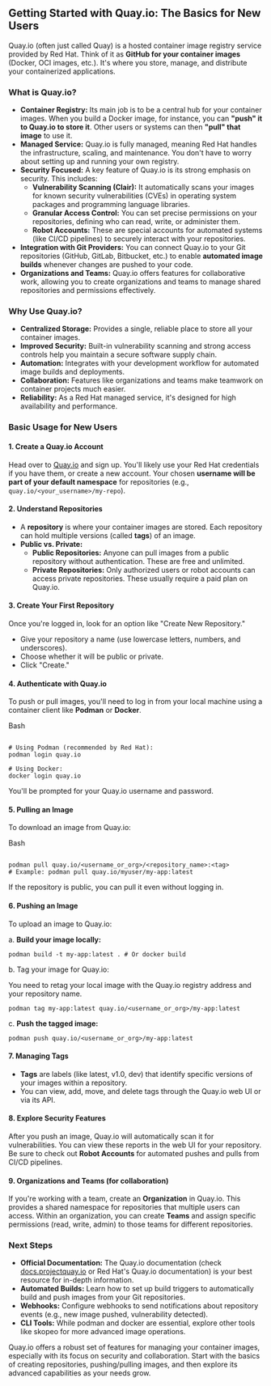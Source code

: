 ## Getting Started with Quay.io: The Basics for New Users

Quay.io (often just called Quay) is a hosted container image registry service provided by Red Hat. Think of it as **GitHub for your container images** (Docker, OCI images, etc.). It's where you store, manage, and distribute your containerized applications.

### What is Quay.io?

* **Container Registry:** Its main job is to be a central hub for your container images. When you build a Docker image, for instance, you can **"push" it to Quay.io to store it**. Other users or systems can then **"pull" that image** to use it.
* **Managed Service:** Quay.io is fully managed, meaning Red Hat handles the infrastructure, scaling, and maintenance. You don't have to worry about setting up and running your own registry.
* **Security Focused:** A key feature of Quay.io is its strong emphasis on security. This includes:
  * **Vulnerability Scanning (Clair):** It automatically scans your images for known security vulnerabilities (CVEs) in operating system packages and programming language libraries.
  * **Granular Access Control:** You can set precise permissions on your repositories, defining who can read, write, or administer them.
  * **Robot Accounts:** These are special accounts for automated systems (like CI/CD pipelines) to securely interact with your repositories.
* **Integration with Git Providers:** You can connect Quay.io to your Git repositories (GitHub, GitLab, Bitbucket, etc.) to enable **automated image builds** whenever changes are pushed to your code.
* **Organizations and Teams:** Quay.io offers features for collaborative work, allowing you to create organizations and teams to manage shared repositories and permissions effectively.

### Why Use Quay.io?

* **Centralized Storage:** Provides a single, reliable place to store all your container images.
* **Improved Security:** Built-in vulnerability scanning and strong access controls help you maintain a secure software supply chain.
* **Automation:** Integrates with your development workflow for automated image builds and deployments.
* **Collaboration:** Features like organizations and teams make teamwork on container projects much easier.
* **Reliability:** As a Red Hat managed service, it's designed for high availability and performance.

### Basic Usage for New Users

#### 1. Create a Quay.io Account

Head over to [Quay.io](https://quay.io) and sign up. You'll likely use your Red Hat credentials if you have them, or create a new account. Your chosen **username will be part of your default namespace** for repositories (e.g., `quay.io/<your_username>/my-repo`).

#### 2. Understand Repositories

* A **repository** is where your container images are stored. Each repository can hold multiple versions (called **tags**) of an image.
* **Public vs. Private:**
  * **Public Repositories:** Anyone can pull images from a public repository without authentication. These are free and unlimited.
  * **Private Repositories:** Only authorized users or robot accounts can access private repositories. These usually require a paid plan on Quay.io.

#### 3. Create Your First Repository

Once you're logged in, look for an option like "Create New Repository."

* Give your repository a name (use lowercase letters, numbers, and underscores).
* Choose whether it will be public or private.
* Click "Create."

#### 4. Authenticate with Quay.io

To push or pull images, you'll need to log in from your local machine using a container client like **Podman** or **Docker**.

Bash

```

# Using Podman (recommended by Red Hat):
podman login quay.io

# Using Docker:
docker login quay.io

```

You'll be prompted for your Quay.io username and password.

#### 5.  Pulling an Image

To download an image from Quay.io:

Bash

```

podman pull quay.io/<username_or_org>/<repository_name>:<tag>
# Example: podman pull quay.io/myuser/my-app:latest

```

If the repository is public, you can pull it even without logging in.

#### 6. Pushing an Image

To upload an image to Quay.io:

a. **Build your image locally:**

`
podman build -t my-app:latest . # Or docker build
`

b. Tag your image for Quay.io:

You need to retag your local image with the Quay.io registry address and your repository name.

`
podman tag my-app:latest quay.io/<username_or_org>/my-app:latest
`

c. **Push the tagged image:**

`
podman push quay.io/<username_or_org>/my-app:latest
`

#### 7. Managing Tags

* **Tags** are labels (like latest, v1.0, dev) that identify specific versions of your images within a repository.  
* You can view, add, move, and delete tags through the Quay.io web UI or via its API.

#### 8. Explore Security Features

After you push an image, Quay.io will automatically scan it for vulnerabilities. You can view these reports in the web UI for your repository. Be sure to check out **Robot Accounts** for automated pushes and pulls from CI/CD pipelines.

#### 9. Organizations and Teams (for collaboration)

If you're working with a team, create an **Organization** in Quay.io. This provides a shared namespace for repositories that multiple users can access. Within an organization, you can create **Teams** and assign specific permissions (read, write, admin) to those teams for different repositories.

### **Next Steps**

* **Official Documentation:** The Quay.io documentation (check [docs.projectquay.io](https://docs.projectquay.io/) or Red Hat's Quay.io documentation) is your best resource for in-depth information.  
* **Automated Builds:** Learn how to set up build triggers to automatically build and push images from your Git repositories.  
* **Webhooks:** Configure webhooks to send notifications about repository events (e.g., new image pushed, vulnerability detected).  
* **CLI Tools:** While podman and docker are essential, explore other tools like skopeo for more advanced image operations.

Quay.io offers a robust set of features for managing your container images, especially with its focus on security and collaboration. Start with the basics of creating repositories, pushing/pulling images, and then explore its advanced capabilities as your needs grow.
